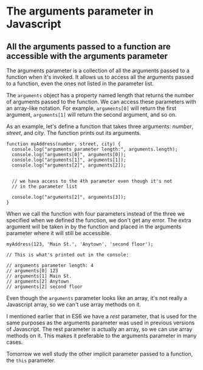 # The arguments parameter in Javascript
## All the arguments passed to a function are accessible with the arguments parameter

The arguments parameter is a collection of all the arguments passed to a function when it's invoked. It allows us to access all the arguments passed to a function, even the ones not listed in the parameter list.

The `arguments` object has a property named length that returns the number of arguments passed to the function.
We can access these parameters with an array-like notation.
For example, `arguments[0]` will return the first argument, `arguments[1]` will return the second argument, and so on.

As an example, let's define a function that takes three arguments: *number*, *street*, and *city*. The function prints out its arguments.

```
function myAddress(number, street, city) {
  console.log("arguments parameter length:", arguments.length);
  console.log("arguments[0]", arguments[0]);
  console.log("arguments[1]", arguments[1]);
  console.log("arguments[2]", arguments[2]);


  // we hava access to the 4th parameter even though it's not
  // in the parameter list

  console.log("arguments[2]", arguments[3]);  
}
```

When we call the function with four parameters instead of the three we specified when we defined the function, we don't get any error. The extra argument will be taken in by the function and placed in the arguments parameter where it will still be accessible.

```
myAddress(123, 'Main St.', 'Anytown', 'second floor');

// This is what's printed out in the console:

// arguments parameter length: 4
// arguments[0] 123
// arguments[1] Main St.
// arguments[2] Anytown
// arguments[2] second floor
```

Even though the `arguments` parameter looks like an array, it's not really a Javascript array, so we can't use array methods on it.

I mentioned earlier that in ES6 we have a *rest* parameter, that is used for the same purposes as the arguments parameter was used in previous versions of Javascript. 
The rest parameter is actually an array, so we can use array methods on it. 
This makes it preferable to the arguments parameter in many cases.

Tomorrow we well study the other implicit parameter passed to a function, the `this` parameter.